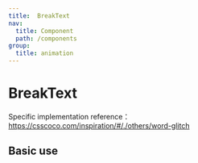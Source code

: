 ```yaml
---
title:  BreakText
nav:
  title: Component
  path: /components
group:
  title: animation
---
```


# BreakText

Specific implementation reference：https://csscoco.com/inspiration/#/./others/word-glitch



## Basic use

<code src="./demo/index1.tsx"></code>

<API></API>